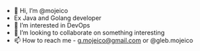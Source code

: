 - 👋 Hi, I’m @mojeico
- Ex Java and Golang developer
- 👀 I’m interested in DevOps 
- 💞️ I’m looking to collaborate on something interesting
- 📫 How to reach me - g.mojeico@gmail.com or @gleb.mojeico

<!---
mojeico/mojeico is a ✨ special ✨ repository because its `README.md` (this file) appears on your GitHub profile.
You can click the Preview link to take a look at your changes.
--->
